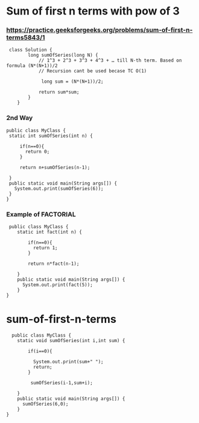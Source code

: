  # Sum of first n terms with pow of 3
 
 ### https://practice.geeksforgeeks.org/problems/sum-of-first-n-terms5843/1
     class Solution {
            long sumOfSeries(long N) {
                // 1^3 + 2^3 + 3^3 + 4^3 + … till N-th term. Based on formula (N*(N+1))/2
                // Recursion cant be used becase TC O(1)

                 long sum = (N*(N+1))/2;

                return sum*sum;
            }
        }


### 2nd Way

    public class MyClass {
     static int sumOfSeries(int n) {

         if(n==0){
           return 0;
         }

         return n+sumOfSeries(n-1);

     }
     public static void main(String args[]) {
       System.out.print(sumOfSeries(6));
     }
    }

### Example of FACTORIAL

     public class MyClass {
        static int fact(int n) {

            if(n==0){
              return 1;
            }

            return n*fact(n-1);

        }
        public static void main(String args[]) {
          System.out.print(fact(5));
        }
    }

# sum-of-first-n-terms

      public class MyClass {
        static void sumOfSeries(int i,int sum) {

            if(i==0){

              System.out.print(sum+" ");        
              return;
            }

             sumOfSeries(i-1,sum+i);

        }
        public static void main(String args[]) {
          sumOfSeries(6,0);
        }
    }
